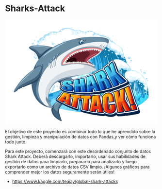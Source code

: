 # Sharks-Attack

![tibu](https://github.com/AaronNebreda/Sharks-Attack/blob/main/img/tibu.jpg)

El objetivo de este proyecto es combinar todo lo que he aprendido sobre la gestión, limpieza y manipulación de datos con Pandas,y ver cómo funciona todo junto. 

Para este proyecto, comenzará con este desordenado conjunto de datos Shark Attack. Deberá descargarlo, importarlo, usar sus habilidades de gestión de datos para limpiarlo, prepararlo para analizarlo y luego exportarlo como un archivo de datos CSV limpio. ¡Algunos gráficos para comprender mejor los datos seguramente serán útiles!

- <https://www.kaggle.com/teajay/global-shark-attacks>
